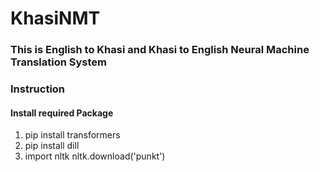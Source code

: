 # KhasiNMT
### This is English to Khasi and Khasi to English Neural Machine Translation System 

### Instruction

#### Install required Package

1. pip install transformers
2. pip install dill
3. import nltk
   nltk.download('punkt')

